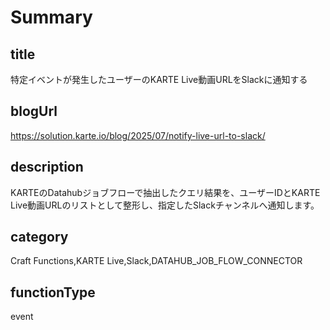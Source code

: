 # Summary

## title

特定イベントが発生したユーザーのKARTE Live動画URLをSlackに通知する

## blogUrl

https://solution.karte.io/blog/2025/07/notify-live-url-to-slack/

## description

KARTEのDatahubジョブフローで抽出したクエリ結果を、ユーザーIDとKARTE Live動画URLのリストとして整形し、指定したSlackチャンネルへ通知します。

## category

Craft Functions,KARTE Live,Slack,DATAHUB_JOB_FLOW_CONNECTOR

## functionType

event